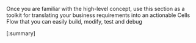 Once you are familiar with the high-level concept, use this section as a toolkit for translating your business requirements into an actionable Cells Flow that you can easily build, modify, test and debug

[:summary]